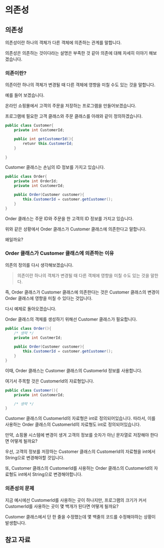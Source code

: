 # 의존성

## 의존성

의존성이란 하나의 객체가 다른 객체에 의존하는 관계를 말합니다.

의존성은 의존하는 것이다라는 설명은 부족한 것 같아 의존에 대해 자세히 이야기 해보겠습니다.

### 의존이란?

의존이란 하나의 객체가 변경될 때 다른 객체에 영향을 미칠 수도 있는 것을 말합니다. 

예를 들어 보겠습니다.

온라인 쇼핑몰에서 고객의 주문을 저장하는 프로그램을 만들어보겠습니다.

프로그램에 필요한 고객 클래스와 주문 클래스를 아래와 같이 정의하겠습니다.

```java
public class Customer{
	private int CustomerId;

	public int getCustomerId(){
		retunr this.CustomerId;
	}
	
}
```

Customer 클래스는 손님의 ID 정보를 가지고 있습니다.

```java
public class Order{
	private int OrderId;
	private int CustomerId;

	public Order(Customer customer){
		this.CustomerId = customer.getCustomer(); 
	}
}
```

Order 클래스는 주문 ID와 주문을 한 고객의 ID 정보를 가지고 있습니다.

위와 같은 상황에서 Order 클래스가 Customer 클래스에 의존한다고 말합니다.

왜일까요?

### Order 클래스가 Customer 클래스에 의존하는 이유

의존의 정의를 다시 생각해보겠습니다.

> 의존이란 하나의 객체가 변경될 때 다른 객체에 영향을 미칠 수도 있는 것을 말한다.
> 

즉, Order 클래스가 Customer 클래스에 의존한다는 것은 Customer 클래스의 변경이 Order 클래스에 영향을 미칠 수 있다는 것입니다.

다시 예제로 돌아오겠습니다.

Order 클래스의 객체를 생성하기 위해선 Customer 클래스가 필요합니다.

```java
public class Order(){
	/* 생략 */
	private int CustmerId;
	
	public Order(Customer customer){
		this.CustomerId = customer.getCustomer();
	}
}
```

이때, Order 클래스는 Customer 클래스의 CustomerId 정보를 사용합니다.

여기서 주목할 것은 CustomerId의 자료형입니다.

```java
public class Customer(){
	private int CustomerId;

	/* 생략 */
}
```

Customer 클래스의 CustomerId의 자료형은 int로 정의되어있습니다. 따라서, 이를 사용하는 Order 클래스의 CustomerId의 자료형도 int로 정의되어있습니다.

만약, 쇼핑몰 시스템에 변경이 생겨 고객의 정보를 숫자가 아닌 문자열로 저장해야 한다면 어떻게 될까요?

우선, 고객의 정보를 저장하는 Customer 클래스의 CustomerId의 자료형을 int에서 String으로 변경해야할 것입니다.

또, Customer 클래스의 CustomerId를 사용하는 Order 클래스의 CustomerId의 자료형도 int에서 String으로 변경해야합니다.

### 의존성의 문제

지금 예시에선 CustomerId를 사용하는 곳이 하나지만, 프로그램의 크기가 커서 CustomerId를 사용하는 곳이 몇 백개가 된다면 어떻게 될까요?

Customer 클래스에서 단 한 줄을 수정했는데 몇 백줄의 코드를 수정해야하는 상황이 발생합니다.

## 참고 자료

